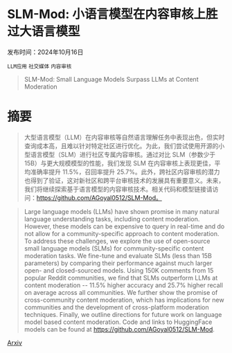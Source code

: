 # SLM-Mod: 小语言模型在内容审核上胜过大语言模型

发布时间：2024年10月16日

`LLM应用` `社交媒体` `内容审核`

> SLM-Mod: Small Language Models Surpass LLMs at Content Moderation

# 摘要

> 大型语言模型（LLM）在内容审核等自然语言理解任务中表现出色，但实时查询成本高，且难以针对特定社区进行优化。为此，我们尝试使用开源的小型语言模型（SLM）进行社区专属内容审核。通过对比 SLM（参数少于 15B）与更大规模模型的性能，我们发现 SLM 在内容审核上表现更佳，平均准确率提升 11.5%，召回率提升 25.7%。此外，跨社区内容审核的潜力也得到了验证，这对新社区和跨平台审核技术的发展具有重要意义。未来，我们将继续探索基于语言模型的内容审核技术。相关代码和模型链接请访问：https://github.com/AGoyal0512/SLM-Mod。

> Large language models (LLMs) have shown promise in many natural language understanding tasks, including content moderation. However, these models can be expensive to query in real-time and do not allow for a community-specific approach to content moderation. To address these challenges, we explore the use of open-source small language models (SLMs) for community-specific content moderation tasks. We fine-tune and evaluate SLMs (less than 15B parameters) by comparing their performance against much larger open- and closed-sourced models. Using 150K comments from 15 popular Reddit communities, we find that SLMs outperform LLMs at content moderation -- 11.5% higher accuracy and 25.7% higher recall on average across all communities. We further show the promise of cross-community content moderation, which has implications for new communities and the development of cross-platform moderation techniques. Finally, we outline directions for future work on language model based content moderation. Code and links to HuggingFace models can be found at https://github.com/AGoyal0512/SLM-Mod.

[Arxiv](https://arxiv.org/abs/2410.13155)
